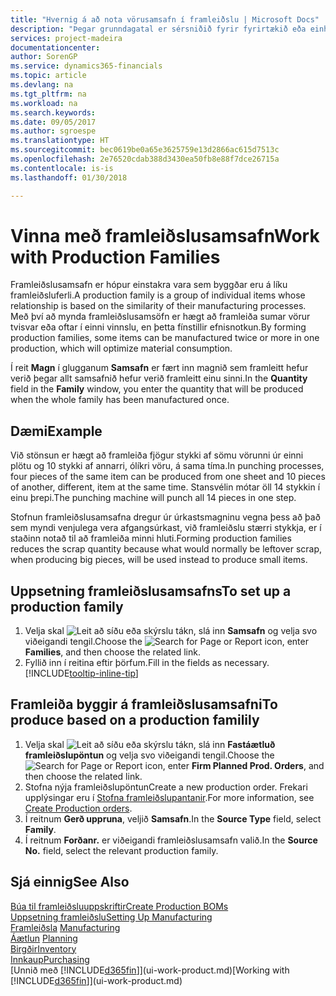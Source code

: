 ```yaml
---
title: "Hvernig á að nota vörusamsafn í framleiðslu | Microsoft Docs"
description: "Þegar grunndagatal er sérsniðið fyrir fyrirtækið eða einhvern viðskiptafélaga eru breytingar á frídögum og virkum dögum færðar inn."
services: project-madeira
documentationcenter: 
author: SorenGP
ms.service: dynamics365-financials
ms.topic: article
ms.devlang: na
ms.tgt_pltfrm: na
ms.workload: na
ms.search.keywords: 
ms.date: 09/05/2017
ms.author: sgroespe
ms.translationtype: HT
ms.sourcegitcommit: bec0619be0a65e3625759e13d2866ac615d7513c
ms.openlocfilehash: 2e76520cdab388d3430ea50fb8e88f7dce26715a
ms.contentlocale: is-is
ms.lasthandoff: 01/30/2018

---
```

# <a name="work-with-production-families"></a><span data-ttu-id="ec962-103">Vinna með framleiðslusamsafn</span><span class="sxs-lookup"><span data-stu-id="ec962-103">Work with Production Families</span></span>
<span data-ttu-id="ec962-104">Framleiðslusamsafn er hópur einstakra vara sem byggðar eru á líku framleiðsluferli.</span><span class="sxs-lookup"><span data-stu-id="ec962-104">A production family is a group of individual items whose relationship is based on the similarity of their manufacturing processes.</span></span> <span data-ttu-id="ec962-105">Með því að mynda framleiðslusamsöfn er hægt að framleiða sumar vörur tvisvar eða oftar í einni vinnslu, en þetta fínstillir efnisnotkun.</span><span class="sxs-lookup"><span data-stu-id="ec962-105">By forming production families, some items can be manufactured twice or more in one production, which will optimize material consumption.</span></span>

<span data-ttu-id="ec962-106">Í reit **Magn** í glugganum **Samsafn** er fært inn magnið sem framleitt hefur verið þegar allt samsafnið hefur verið framleitt einu sinni.</span><span class="sxs-lookup"><span data-stu-id="ec962-106">In the **Quantity** field in the **Family** window, you enter the quantity that will be produced when the whole family has been manufactured once.</span></span>

## <a name="example"></a><span data-ttu-id="ec962-107">Dæmi</span><span class="sxs-lookup"><span data-stu-id="ec962-107">Example</span></span>
<span data-ttu-id="ec962-108">Við stönsun er hægt að framleiða fjögur stykki af sömu vörunni úr einni plötu og 10 stykki af annarri, ólíkri vöru, á sama tíma.</span><span class="sxs-lookup"><span data-stu-id="ec962-108">In punching processes, four pieces of the same item can be produced from one sheet and 10 pieces of another, different, item at the same time.</span></span> <span data-ttu-id="ec962-109">Stansvélin mótar öll 14 stykkin í einu þrepi.</span><span class="sxs-lookup"><span data-stu-id="ec962-109">The punching machine will punch all 14 pieces in one step.</span></span>

<span data-ttu-id="ec962-110">Stofnun framleiðslusamsafna dregur úr úrkastsmagninu vegna þess að það sem myndi venjulega vera afgangsúrkast, við framleiðslu stærri stykkja, er í staðinn notað til að framleiða minni hluti.</span><span class="sxs-lookup"><span data-stu-id="ec962-110">Forming production families reduces the scrap quantity because what would normally be leftover scrap, when producing big pieces, will be used instead to produce small items.</span></span>

## <a name="to-set-up-a-production-family"></a><span data-ttu-id="ec962-111">Uppsetning framleiðslusamsafns</span><span class="sxs-lookup"><span data-stu-id="ec962-111">To set up a production family</span></span>
1. <span data-ttu-id="ec962-112">Velja skal ![Leit að síðu eða skýrslu](media/ui-search/search_small.png "Leit að síðu eða skýrslu táknið") tákn, slá inn **Samsafn** og velja svo viðeigandi tengil.</span><span class="sxs-lookup"><span data-stu-id="ec962-112">Choose the ![Search for Page or Report](media/ui-search/search_small.png "Search for Page or Report icon") icon, enter **Families**, and then choose the related link.</span></span>
2. <span data-ttu-id="ec962-113">Fyllið inn í reitina eftir þörfum.</span><span class="sxs-lookup"><span data-stu-id="ec962-113">Fill in the fields as necessary.</span></span> [!INCLUDE[tooltip-inline-tip](includes/tooltip-inline-tip_md.md)]

## <a name="to-produce-based-on-a-production-familily"></a><span data-ttu-id="ec962-114">Framleiða byggir á framleiðslusamsafni</span><span class="sxs-lookup"><span data-stu-id="ec962-114">To produce based on a production familily</span></span>
1. <span data-ttu-id="ec962-115">Velja skal ![Leit að síðu eða skýrslu](media/ui-search/search_small.png "Leit að síðu eða skýrslu táknið") tákn, slá inn  **Fastáætluð framleiðslupöntun** og velja svo viðeigandi tengil.</span><span class="sxs-lookup"><span data-stu-id="ec962-115">Choose the ![Search for Page or Report](media/ui-search/search_small.png "Search for Page or Report icon") icon, enter **Firm Planned Prod. Orders**, and then choose the related link.</span></span>
2. <span data-ttu-id="ec962-116">Stofna nýja framleiðslupöntun</span><span class="sxs-lookup"><span data-stu-id="ec962-116">Create a new production order.</span></span> <span data-ttu-id="ec962-117">Frekari upplýsingar eru í [Stofna framleiðslupantanir](production-how-to-create-production-orders.md).</span><span class="sxs-lookup"><span data-stu-id="ec962-117">For more information, see [Create Production orders](production-how-to-create-production-orders.md).</span></span>
3. <span data-ttu-id="ec962-118">Í reitnum **Gerð uppruna**, veljið **Samsafn**.</span><span class="sxs-lookup"><span data-stu-id="ec962-118">In the **Source Type** field, select **Family**.</span></span>  
4. <span data-ttu-id="ec962-119">Í reitnum **Forðanr.** er viðeigandi framleiðslusamsafn valið.</span><span class="sxs-lookup"><span data-stu-id="ec962-119">In the **Source No.** field, select the relevant production family.</span></span>

## <a name="see-also"></a><span data-ttu-id="ec962-120">Sjá einnig</span><span class="sxs-lookup"><span data-stu-id="ec962-120">See Also</span></span>
[<span data-ttu-id="ec962-121">Búa til framleiðsluuppskriftir</span><span class="sxs-lookup"><span data-stu-id="ec962-121">Create Production BOMs</span></span>](production-how-to-create-production-boms.md)  
[<span data-ttu-id="ec962-122">Uppsetning framleiðslu</span><span class="sxs-lookup"><span data-stu-id="ec962-122">Setting Up Manufacturing</span></span>](production-configure-production-processes.md)  
<span data-ttu-id="ec962-123">[Framleiðsla](production-manage-manufacturing.md)  </span><span class="sxs-lookup"><span data-stu-id="ec962-123">[Manufacturing](production-manage-manufacturing.md)  </span></span>  
<span data-ttu-id="ec962-124">[Áætlun](production-planning.md) </span><span class="sxs-lookup"><span data-stu-id="ec962-124">[Planning](production-planning.md) </span></span>  
[<span data-ttu-id="ec962-125">Birgðir</span><span class="sxs-lookup"><span data-stu-id="ec962-125">Inventory</span></span>](inventory-manage-inventory.md)  
[<span data-ttu-id="ec962-126">Innkaup</span><span class="sxs-lookup"><span data-stu-id="ec962-126">Purchasing</span></span>](purchasing-manage-purchasing.md)  
<span data-ttu-id="ec962-127">[Unnið með [!INCLUDE[d365fin](includes/d365fin_md.md)]](ui-work-product.md)</span><span class="sxs-lookup"><span data-stu-id="ec962-127">[Working with [!INCLUDE[d365fin](includes/d365fin_md.md)]](ui-work-product.md)</span></span>

